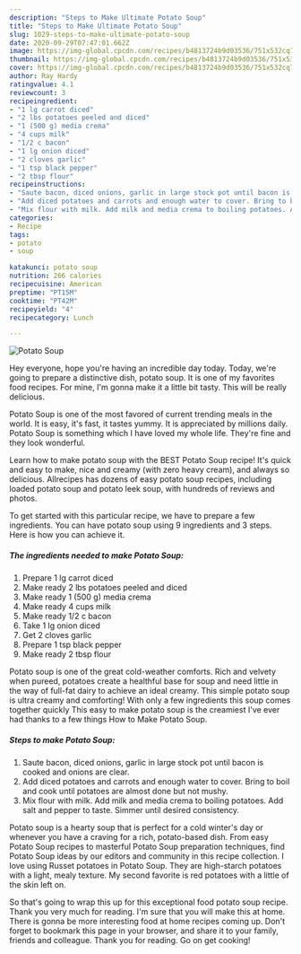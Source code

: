 ```yaml
---
description: "Steps to Make Ultimate Potato Soup"
title: "Steps to Make Ultimate Potato Soup"
slug: 1029-steps-to-make-ultimate-potato-soup
date: 2020-09-29T07:47:01.662Z
image: https://img-global.cpcdn.com/recipes/b4813724b9d03536/751x532cq70/potato-soup-recipe-main-photo.jpg
thumbnail: https://img-global.cpcdn.com/recipes/b4813724b9d03536/751x532cq70/potato-soup-recipe-main-photo.jpg
cover: https://img-global.cpcdn.com/recipes/b4813724b9d03536/751x532cq70/potato-soup-recipe-main-photo.jpg
author: Ray Hardy
ratingvalue: 4.1
reviewcount: 3
recipeingredient:
- "1 lg carrot diced"
- "2 lbs potatoes peeled and diced"
- "1 (500 g) media crema"
- "4 cups milk"
- "1/2 c bacon"
- "1 lg onion diced"
- "2 cloves garlic"
- "1 tsp black pepper"
- "2 tbsp flour"
recipeinstructions:
- "Saute bacon, diced onions, garlic in large stock pot until bacon is cooked and onions are clear."
- "Add diced potatoes and carrots and enough water to cover. Bring to boil and cook until potatoes are almost done but not mushy."
- "Mix flour with milk. Add milk and media crema to boiling potatoes. Add salt and pepper to taste. Simmer until desired consistency."
categories:
- Recipe
tags:
- potato
- soup

katakunci: potato soup 
nutrition: 266 calories
recipecuisine: American
preptime: "PT15M"
cooktime: "PT42M"
recipeyield: "4"
recipecategory: Lunch

---
```



![Potato Soup](https://img-global.cpcdn.com/recipes/b4813724b9d03536/751x532cq70/potato-soup-recipe-main-photo.jpg)

Hey everyone, hope you're having an incredible day today. Today, we're going to prepare a distinctive dish, potato soup. It is one of my favorites food recipes. For mine, I'm gonna make it a little bit tasty. This will be really delicious.

Potato Soup is one of the most favored of current trending meals in the world. It is easy, it's fast, it tastes yummy. It is appreciated by millions daily. Potato Soup is something which I have loved my whole life. They're fine and they look wonderful.

Learn how to make potato soup with the BEST Potato Soup recipe! It&#39;s quick and easy to make, nice and creamy (with zero heavy cream), and always so delicious. Allrecipes has dozens of easy potato soup recipes, including loaded potato soup and potato leek soup, with hundreds of reviews and photos.


To get started with this particular recipe, we have to prepare a few ingredients. You can have potato soup using 9 ingredients and 3 steps. Here is how you can achieve it.

<!--inarticleads1-->

##### The ingredients needed to make Potato Soup:

1. Prepare 1 lg carrot diced
1. Make ready 2 lbs potatoes peeled and diced
1. Make ready 1 (500 g) media crema
1. Make ready 4 cups milk
1. Make ready 1/2 c bacon
1. Take 1 lg onion diced
1. Get 2 cloves garlic
1. Prepare 1 tsp black pepper
1. Make ready 2 tbsp flour


Potato soup is one of the great cold-weather comforts. Rich and velvety when pureed, potatoes create a healthful base for soup and need little in the way of full-fat dairy to achieve an ideal creamy. This simple potato soup is ultra creamy and comforting! With only a few ingredients this soup comes together quickly This easy to make potato soup is the creamiest I&#39;ve ever had thanks to a few things How to Make Potato Soup. 

<!--inarticleads2-->

##### Steps to make Potato Soup:

1. Saute bacon, diced onions, garlic in large stock pot until bacon is cooked and onions are clear.
1. Add diced potatoes and carrots and enough water to cover. Bring to boil and cook until potatoes are almost done but not mushy.
1. Mix flour with milk. Add milk and media crema to boiling potatoes. Add salt and pepper to taste. Simmer until desired consistency.


Potato soup is a hearty soup that is perfect for a cold winter&#39;s day or whenever you have a craving for a rich, potato-based dish. From easy Potato Soup recipes to masterful Potato Soup preparation techniques, find Potato Soup ideas by our editors and community in this recipe collection. I love using Russet potatoes in Potato Soup. They are high-starch potatoes with a light, mealy texture. My second favorite is red potatoes with a little of the skin left on. 

So that's going to wrap this up for this exceptional food potato soup recipe. Thank you very much for reading. I'm sure that you will make this at home. There is gonna be more interesting food at home recipes coming up. Don't forget to bookmark this page in your browser, and share it to your family, friends and colleague. Thank you for reading. Go on get cooking!
